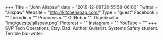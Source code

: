 +++
Title = "John Allspaw"
date = "2016-12-08T20:55:58-06:00"
Twitter = "allspaw"
Website = "http://kitchensoap.com/"
Type = "guest"
Facebook = ""
Linkedin = ""
Pronouns = ""
GitHub = ""
Thumbnail = "img/guests/jallspaw.png"
Pinterest = ""
Instagram = ""
YouTube = ""
+++
SVP Tech Operations, Etsy. Dad. Author. Guitarist. Systems Safety student. Terrible bio-writer.
